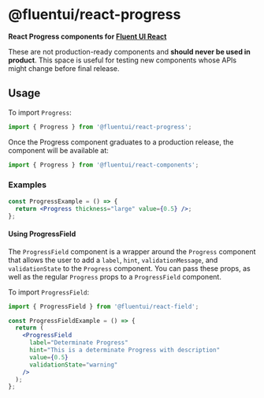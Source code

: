 # @fluentui/react-progress

**React Progress components for [Fluent UI React](https://react.fluentui.dev/)**

These are not production-ready components and **should never be used in product**. This space is useful for testing new components whose APIs might change before final release.

## Usage

To import `Progress`:

```js
import { Progress } from '@fluentui/react-progress';
```

Once the Progress component graduates to a production release, the component will be available at:

```js
import { Progress } from '@fluentui/react-components';
```

### Examples

```jsx
const ProgressExample = () => {
  return <Progress thickness="large" value={0.5} />;
};
```

#### Using ProgressField

The `ProgressField` component is a wrapper around the `Progress` component that allows the user to add a `label`, `hint`, `validationMessage`, and `validationState` to the `Progress` component. You can pass these props, as well as the regular `Progress` props to a `ProgressField` component.

To import `ProgressField`:

```js
import { ProgressField } from '@fluentui/react-field';
```

```jsx
const ProgressFieldExample = () => {
  return (
    <ProgressField
      label="Determinate Progress"
      hint="This is a determinate Progress with description"
      value={0.5}
      validationState="warning"
    />
  );
};
```

